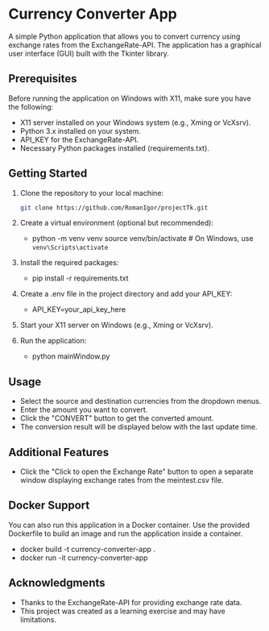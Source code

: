 # Currency Converter App

A simple Python application that allows you to convert currency using exchange rates from the ExchangeRate-API. The application has a graphical user interface (GUI) built with the Tkinter library.

## Prerequisites

Before running the application on Windows with X11, make sure you have the following:

- X11 server installed on your Windows system (e.g., Xming or VcXsrv).
- Python 3.x installed on your system.
- API_KEY for the ExchangeRate-API.
- Necessary Python packages installed (requirements.txt).

## Getting Started

1. Clone the repository to your local machine:

   ```bash
   git clone https://github.com/RomanIgor/projectTk.git
   

2. Create a virtual environment (optional but recommended):
   - python -m venv venv source venv/bin/activate  # On Windows, use `venv\Scripts\activate`
3. Install the required packages:
   - pip install -r requirements.txt
4. Create a .env file in the project directory and add your API_KEY:
   - API_KEY=your_api_key_here
5. Start your X11 server on Windows (e.g., Xming or VcXsrv).
5. Run the application:
   - python mainWindow.py

## Usage

 - Select the source and destination currencies from the dropdown menus.
 - Enter the amount you want to convert.
 - Click the "CONVERT" button to get the converted amount.
 - The conversion result will be displayed below with the last update time.

## Additional Features

 - Click the "Click to open the Exchange Rate" button to open a separate window displaying exchange rates from the meintest.csv file.

## Docker Support

You can also run this application in a Docker container. Use the provided Dockerfile to build an image and run the application inside a container.
 - docker build -t currency-converter-app .
 - docker run -it currency-converter-app

## Acknowledgments

- Thanks to the ExchangeRate-API for providing exchange rate data.
- This project was created as a learning exercise and may have limitations.
